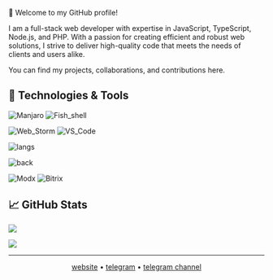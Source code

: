 👋 Welcome to my GitHub profile!

I am a full-stack web developer with expertise in JavaScript, TypeScript, Node.js, and PHP. With a passion for creating efficient and robust web solutions, I strive to deliver high-quality code that meets the needs of clients and users alike.

You can find my projects, collaborations, and contributions here.

## 🔧 Technologies & Tools

![Manjaro](https://img.shields.io/badge/OS-Manjaro-35BF5C?style=for-the-badge&logo=manjaro)
![Fish_shell](https://img.shields.io/badge/Shell-fish-333?style=for-the-badge&logo=gnu-bash&logoColor=white)

![Web_Storm](https://img.shields.io/badge/Editor-Web_Storm-000?style=for-the-badge&logo=webstorm)
![VS_Code](https://img.shields.io/badge/Editor-VS_Code-007ACC?style=for-the-badge&logo=visual-studio-code)

![langs](https://skillicons.dev/icons?theme=dark&i=nodejs,php,js,ts,angular,react,vue)

![back](https://skillicons.dev/icons?theme=dark&i=nestjs,nuxt,laravel)

![Modx](https://img.shields.io/badge/cms-modx-167BBF?style=for-the-badge&logo=modx)
![Bitrix](https://img.shields.io/badge/cms-bitrix-00AEF0?style=for-the-badge&logo=bitrix)

## &#x1f4c8; GitHub Stats

![](https://github-readme-stats-godkingjay.vercel.app/api/top-langs/?username=alexsoin&theme=vue-dark&langs_count=10&card_width=540&layout=compact&hide_border=true)

![](https://github-readme-stats.vercel.app/api?username=alexsoin&show_icons=true&theme=vue-dark&hide_border=true)

----

<p align="center">
  <a href="https://zencod.ru">website</a> •
  <a href="https://t.me/alexsoin">telegram</a> •
  <a href="https://t.me/zencod">telegram channel</a>
</p>

